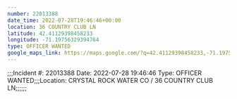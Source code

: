 ```yaml
---
number: 22013388
date_time: 2022-07-28T19:46:46+00:00
location: 36 COUNTRY CLUB LN
latitude: 42.41129398458233
longitude: -71.19756329394764
type: OFFICER WANTED
google_maps_link: https://maps.google.com/?q=42.41129398458233,-71.19756329394764
---
```


;;;Incident #: 22013388  Date: 2022-07-28 19:46:46   Type: OFFICER WANTED;;;Location: CRYSTAL ROCK WATER CO / 36 COUNTRY CLUB LN;;;;;;
